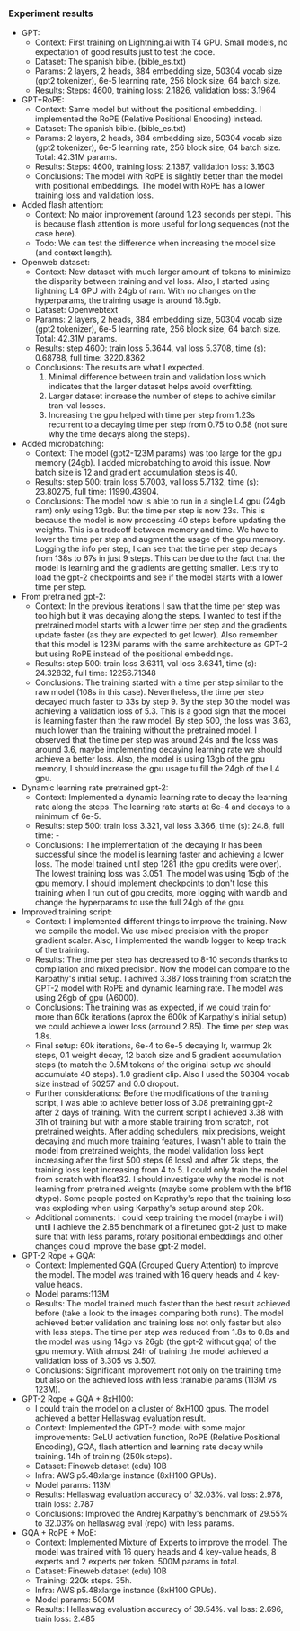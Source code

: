 ### Experiment results

- GPT:
  - Context: First training on Lightning.ai with T4 GPU. Small models, no expectation of good results just to test the code.
  - Dataset: The spanish bible. (bible_es.txt)
  - Params: 2 layers, 2 heads, 384 embedding size, 50304 vocab size (gpt2 tokenizer), 6e-5 learning rate, 256 block size, 64 batch size.
  - Results: Steps: 4600, training loss: 2.1826, validation loss: 3.1964
- GPT+RoPE:
  - Context: Same model but without the positional embedding. I implemented the RoPE (Relative Positional Encoding) instead.
  - Dataset: The spanish bible. (bible_es.txt)
  - Params: 2 layers, 2 heads, 384 embedding size, 50304 vocab size (gpt2 tokenizer), 6e-5 learning rate, 256 block size, 64 batch size. Total: 42.31M params.
  - Results: Steps: 4600, training loss: 2.1387, validation loss: 3.1603
  - Conclusions: The model with RoPE is slightly better than the model with positional embeddings. The model with RoPE has a lower training loss and validation loss.
- Added flash attention:
  - Context: No major improvement (around 1.23 seconds per step). This is because flash attention is more useful for long sequences (not the case here).
  - Todo: We can test the difference when increasing the model size (and context length).
- Openweb dataset:
  - Context: New dataset with much larger amount of tokens to minimize the disparity between training and val loss. Also, I started using lightning L4 GPU with 24gb of ram. With no changes on the hyperparams, the training usage is around 18.5gb.
  - Dataset: Openwebtext
  - Params: 2 layers, 2 heads, 384 embedding size, 50304 vocab size (gpt2 tokenizer), 6e-5 learning rate, 256 block size, 64 batch size. Total: 42.31M params.
  - Results: step 4600: train loss 5.3644, val loss 5.3708, time (s): 0.68788, full time: 3220.8362
  - Conclusions: The results are what I expected. 
    1. Minimal difference between train and validation loss which indicates that the larger dataset helps avoid overfitting.
    2. Larger dataset increase the number of steps to achive similar tran-val losses.
    3. Increasing the gpu helped with time per step from 1.23s recurrent to a decaying time per step from 0.75 to 0.68 (not sure why the time decays along the steps).
- Added microbatching:
  - Context: The model (gpt2-123M params) was too large for the gpu memory (24gb). I added microbatching to avoid this issue. Now batch size is 12 and gradient accumulation steps is 40.
  - Results: step 500: train loss 5.7003, val loss 5.7132, time (s): 23.80275, full time: 11990.43904. 
  - Conclusions: The model now is able to run in a single L4 gpu (24gb ram) only using 13gb. But the time per step is now 23s. This is because the model is now processing 40 steps before updating the weights. This is a tradeoff between memory and time. We have to lower the time per step and augment the usage of the gpu memory. Logging the info per step, I can see that the time per step decays from 138s to 67s in just 9 steps. This can be due to the fact that the model is learning and the gradients are getting smaller. Lets try to load the gpt-2 checkpoints and see if the model starts with a lower time per step.
- From pretrained gpt-2:
  - Context: In the previous iterations I saw that the time per step was too high but it was decaying along the steps. I wanted to test if the pretrained model starts with a lower time per step and the gradients update faster (as they are expected to get lower). Also remember that this model is 123M params with the same architecture as GPT-2 but using RoPE instead of the positional embeddings.
  - Results: step 500: train loss 3.6311, val loss 3.6341, time (s): 24.32832, full time: 12256.71348
  - Conclusions: The training started with a time per step similar to the raw model (108s in this case). Nevertheless, the time per step decayed much faster to 33s by step 9. By the step 30 the model was achieving a validation loss of 5.3. This is a good sign that the model is learning faster than the raw model. By step 500, the loss was 3.63, much lower than the training without the pretrained model. I observed that the time per step was around 24s and the loss was around 3.6, maybe implementing decaying learning rate we should achieve a better loss. Also, the model is using 13gb of the gpu memory, I should increase the gpu usage tu fill the 24gb of the L4 gpu.
- Dynamic learning rate pretrained gpt-2:
  - Context: Implemented a dynamic learning rate to decay the learning rate along the steps. The learning rate starts at 6e-4 and decays to a minimum of 6e-5.
  - Results: step 500: train loss 3.321, val loss 3.366, time (s): 24.8, full time: -
  - Conclusions: The implementation of the decaying lr has been successful since the model is learning faster and achieving a lower loss. The model trained until step 1281 (the gpu credits were over). The lowest training loss was 3.051. The model was using 15gb of the gpu memory. I should implement checkpoints to don't lose this training when I run out of gpu credits, more logging with wandb and change the hyperparams to use the full 24gb of the gpu.
- Improved training script:
  - Context: I implemented different things to improve the training. Now we compile the model. We use mixed precision with the proper gradient scaler. Also, I implemented the wandb logger to keep track of the training.
  - Results: The time per step has decreased to 8-10 seconds thanks to compilation and mixed precision. Now the model can compare to the Karpathy's initial setup. I achived 3.387 loss training from scratch the GPT-2 model with RoPE and dynamic learning rate. The model was using 26gb of gpu (A6000). 
  - Conclusions: The training was as expected, if we could train for more than 60k iterations (aprox the 600k of Karpathy's initial setup) we could achieve a lower loss (arround 2.85). The time per step was 1.8s.
  - Final setup: 60k iterations, 6e-4 to 6e-5 decaying lr, warmup 2k steps, 0.1 weight decay, 12 batch size and 5 gradient accumulation steps (to match the 0.5M tokens of the original setup we should accumulate 40 steps). 1.0 gradient clip. Also I used the 50304 vocab size instead of 50257 and 0.0 dropout.
  - Further considerations: Before the modifications of the training script, I was able to achieve better loss of 3.08 pretraining gpt-2 after 2 days of training. With the current script I achieved 3.38 with 31h of training but with a more stable training from scratch, not pretrained weights. After adding schedulers, mix precisions, weight decaying and much more training features, I wasn't able to train the model from pretrained weights, the model validation loss kept increasing after the first 500 steps (6 loss) and after 2k steps, the training loss kept increasing from 4 to 5. I could only train the model from scratch with float32. I should investigate why the model is not learning from pretrained weights (maybe some problem with the bf16 dtype). Some people posted on Kaprathy's repo that the training loss was exploding when using Karpathy's setup around step 20k.
  - Additional comments: I could keep training the model (maybe i will) until I achieve the 2.85 benchmark of a finetuned gpt-2 just to make sure that with less params, rotary positional embeddings and other changes could improve the base gpt-2 model. 
- GPT-2 Rope + GQA:
  - Context: Implemented GQA (Grouped Query Attention) to improve the model. The model was trained with 16 query heads and 4 key-value heads. 
  - Model params:113M
  - Results: The model trained much faster than the best result achieved before (take a look to the images comparing both runs). The model achieved better validation and training loss not only faster but also with less steps. The time per step was reduced from 1.8s to 0.8s and the model was using 14gb vs 26gb (the gpt-2 without gqa) of the gpu memory. With almost 24h of training the model achieved a validation loss of 3.305 vs 3.507. 
  - Conclusions: Significant improvement not only on the training time but also on the achieved loss with less trainable params (113M vs 123M).
- GPT-2 Rope + GQA + 8xH100:
  - I could train the model on a cluster of 8xH100 gpus. The model achieved a better Hellaswag evaluation result.
  - Context: Implemented the GPT-2 model with some major improvements: GeLU activation function, RoPE (Relative Positional Encoding), GQA, flash attention and learning rate decay while training. 14h of training (250k steps).
  - Dataset: Fineweb dataset (edu) 10B
  - Infra: AWS p5.48xlarge instance (8xH100 GPUs).
  - Model params: 113M
  - Results: Hellaswag evaluation accuracy of 32.03%. val loss: 2.978, train loss: 2.787
  - Conclusions: Improved the Andrej Karpathy's benchmark of 29.55% to 32.03% on hellaswag eval (repo) with less params.
- GQA + RoPE + MoE:
  - Context: Implemented Mixture of Experts to improve the model. The model was trained with 16 query heads and 4 key-value heads, 8 experts and 2 experts per token. 500M params in total.
  - Dataset: Fineweb dataset (edu) 10B
  - Training: 220k steps. 35h.
  - Infra: AWS p5.48xlarge instance (8xH100 GPUs).
  - Model params: 500M
  - Results: Hellaswag evaluation accuracy of 39.54%. val loss: 2.696, train loss: 2.485